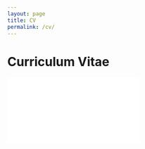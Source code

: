 ```yaml
---
layout: page
title: CV
permalink: /cv/
---
```


# Curriculum Vitae

<embed src="/assets/pdfs/CV2022_English.pdf" type="application/pdf">